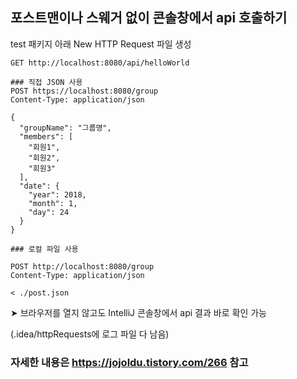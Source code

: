 ## 포스트맨이나 스웨거 없이 콘솔창에서 api 호출하기
test 패키지 아래 New HTTP Request 파일 생성

~~~http
GET http://localhost:8080/api/helloWorld

### 직접 JSON 사용
POST https://localhost:8080/group
Content-Type: application/json

{
  "groupName": "그룹명",
  "members": [
    "회원1",
    "회원2",
    "회원3"
  ],
  "date": {
    "year": 2018,
    "month": 1,
    "day": 24
  }
}

### 로컬 파일 사용

POST http://localhost:8080/group
Content-Type: application/json

< ./post.json
~~~

➤ 브라우저를 열지 않고도 IntelliJ 콘솔창에서 api 결과 바로 확인 가능<br/>

(.idea/httpRequests에 로그 파일 다 남음)

### 자세한 내용은 https://jojoldu.tistory.com/266 참고 
